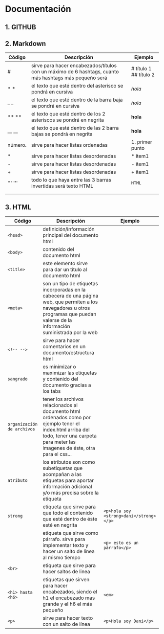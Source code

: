 # Documentación

## 1. GITHUB

## 2. Markdown

| Código | Descripción | Ejemplo |
| ------ | ----------- | ------- |
| # | sirve para hacer encabezados/títulos con un máximo de 6 hashtags, cuanto más hashtags más pequeño será | # título 1 ## título 2|
| * * | el texto que esté dentro del asterisco se pondrá en cursiva | *hola* |
| _  _ | el texto que esté dentro de la barra baja se pondrá en cursiva | _hola_ |
| ** **| el texto que esté dentro de los 2 asteriscos se pondrá en negrita | **hola** |
| __ __| el texto que esté dentro de las 2 barra bajas se pondrá en negrita | __hola__ |
| número. | sirve para hacer listas ordenadas | 1. primer punto |
| * | sirve para hacer listas desordenadas | * item1 |
| - | sirve para hacer listas desordenadas | - item1 |
| + | sirve para hacer listas desordenadas | + item1 |
| ''' ''' | todo lo que haya entre las 3 barras invertidas será texto HTML | ```HTML ``` |
|  |  |  |
|  |  |  |

## 3. HTML
 Código | Descripción | Ejemplo |
| ------ | ----------- | ------- |
| ```<head>``` | definición/información principal del documento html |  |
| ```<body>``` | contenido del documento html | <body> </body>
| ```<title>``` | este elemento sirve para dar un título al documento html | <title> clase </title> |
| ```<meta>``` | son un tipo de etiquetas incorporadas en la cabecera de una página web, que permiten a los navegadores u otros programas que puedan valerse de la información suministrada por la web |  |
| ```<!-- -->``` | sirve para hacer comentarios en un documento/estructura html | <!-- esto es un comentario --> |
| ```sangrado``` | es minimizar o maximizar las etiquetas y contenido del documento gracias a los tabs |  |
| ```organización de archivos``` | tener los archivos relacionados al documento html ordenados como por ejemplo tener el index.html arriba del todo, tener una carpeta para meter las imagenes de éste, otra para el css... |  |
| ```atributo``` | los atributos son como subetiquetas que acompañan a las etiquetas para aportar información adicional y/o más precisa sobre la etiqueta |  |
| ```strong``` | etiqueta que sirve para que todo el contenido que esté dentro de éste esté en negrita | ```<p>hola soy <strong>dani</strong></p>``` |
| <p> | etiqueta que sirve como párrafo. sirve para implementar texto y hacer un salto de línea al mismo tiempo | ```<p> esto es un párrafo</p> ``` | 
| ```<br>``` | etiqueta que sirve para hacer saltos de linea |  |
| ```<h1> hasta <h6>``` | etiquetas que sirven para hacer encabezados, siendo el h1 el encabezado mas grande y el h6 el más pequeño | ```<em>``` | sirve para poner texto en cursiva | <em>hola que tal</em> |
 | ```<p>``` | sirve para hacer texto con un salto de línea | ```<p>Hola soy Dani</p>``` |
